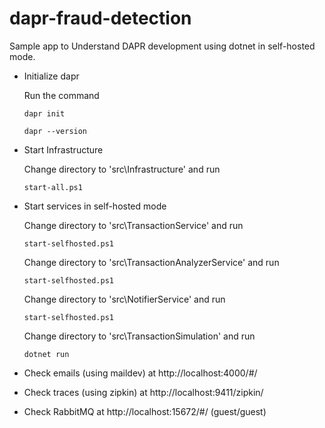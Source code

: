 # dapr-fraud-detection
 Sample app to Understand DAPR development using dotnet in self-hosted mode.
 
 * Initialize dapr

     Run the command 

     `dapr init`

      `dapr --version`

 * Start Infrastructure
 
     Change directory to 'src\Infrastructure' and run 

     `start-all.ps1`
 
 * Start services in self-hosted mode
 
     Change directory to 'src\TransactionService' and run

     `start-selfhosted.ps1`

      Change directory to 'src\TransactionAnalyzerService' and run

     `start-selfhosted.ps1`

      Change directory to 'src\NotifierService' and run

     `start-selfhosted.ps1`

     Change directory to 'src\TransactionSimulation' and run

      `dotnet run`

 * Check emails (using maildev) at http://localhost:4000/#/
 * Check traces (using zipkin) at http://localhost:9411/zipkin/ 
 * Check RabbitMQ at http://localhost:15672/#/ (guest/guest)
